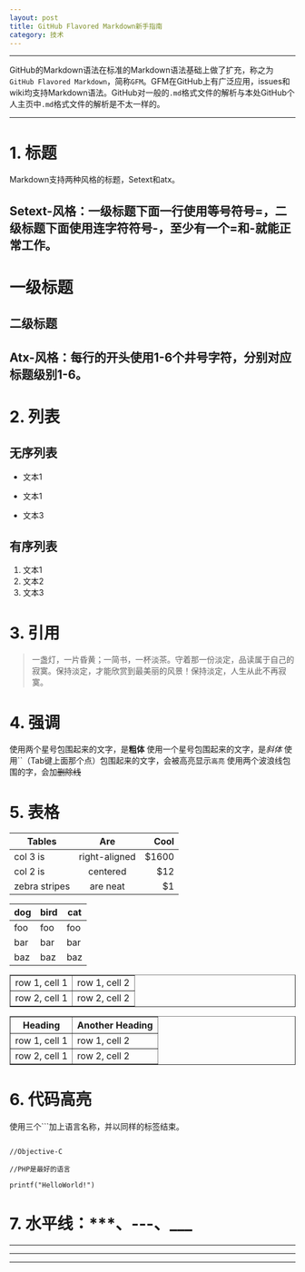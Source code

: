 ```yaml
---
layout: post
title: GitHub Flavored Markdown新手指南
category: 技术
---
```


--------------------
GitHub的Markdown语法在标准的Markdown语法基础上做了扩充，称之为`GitHub Flavored Markdown`，简称`GFM`。GFM在GitHub上有广泛应用，issues和wiki均支持Markdown语法。GitHub对一般的`.md`格式文件的解析与本处GitHub个人主页中`.md`格式文件的解析是不太一样的。

--------------------

# 1. 标题

Markdown支持两种风格的标题，Setext和atx。

## Setext-风格：一级标题下面一行使用等号符号=，二级标题下面使用连字符符号-，至少有一个=和-就能正常工作。

一级标题
==

二级标题
-------

## Atx-风格：每行的开头使用1-6个井号字符，分别对应标题级别1-6。

# 2. 列表

## 无序列表

- 文本1
* 文本1
+ 文本3

## 有序列表

1. 文本1
2. 文本2
3. 文本3

# 3. 引用
> 一盏灯，一片昏黄；一简书，一杯淡茶。守着那一份淡定，品读属于自己的寂寞。保持淡定，才能欣赏到最美丽的风景！保持淡定，人生从此不再寂寞。

# 4. 强调

使用两个星号包围起来的文字，是**粗体**
使用一个星号包围起来的文字，是*斜体*
使用``（Tab键上面那个点）包围起来的文字，会被高亮显示`高亮`
使用两个波浪线包围的字，会加~~删除线~~

# 5. 表格

| Tables        | Are           | Cool  |
| ------------- |:-------------:| -----:|
| col 3 is      | right-aligned | $1600 |
| col 2 is      | centered      |   $12 |
| zebra stripes | are neat      |    $1 |

dog | bird | cat
----|------|----
foo | foo  | foo
bar | bar  | bar
baz | baz  | baz

<table border="1">
<tr>
<td>row 1, cell 1</td>
<td>row 1, cell 2</td>
</tr>
<tr>
<td>row 2, cell 1</td>
<td>row 2, cell 2</td>
</tr>
</table>

<table border="1">
<tr>
<th>Heading</th>
<th>Another Heading</th>
</tr>
<tr>
<td>row 1, cell 1</td>
<td>row 1, cell 2</td>
</tr>
<tr>
<td>row 2, cell 1</td>
<td>row 2, cell 2</td>
</tr>
</table>

# 6. 代码高亮

使用三个```加上语言名称，并以同样的标签结束。

```

//Objective-C

//PHP是最好的语言

printf("HelloWorld!")

```

# 7. 水平线：***、---、___

***
---
___

